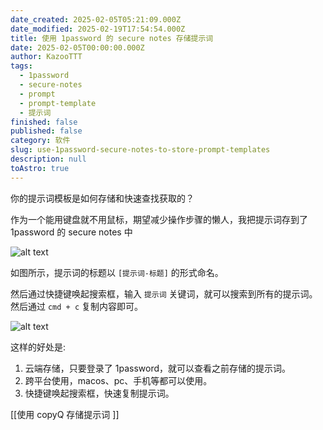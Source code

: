 ```yaml
---
date_created: 2025-02-05T05:21:09.000Z
date_modified: 2025-02-19T17:54:54.000Z
title: 使用 1password 的 secure notes 存储提示词
date: 2025-02-05T00:00:00.000Z
author: KazooTTT
tags:
  - 1password
  - secure-notes
  - prompt
  - prompt-template
  - 提示词
finished: false
published: false
category: 软件
slug: use-1password-secure-notes-to-store-prompt-templates
description: null
toAstro: true
---
```


你的提示词模板是如何存储和快速查找获取的？

作为一个能用键盘就不用鼠标，期望减少操作步骤的懒人，我把提示词存到了 1password 的 secure notes 中

![alt text](<https://pictures.kazoottt.top/2025/02/20250205-IMG-0206ECC45CDD254EB4459701C4E4BBEB.png>)

如图所示，提示词的标题以 `[提示词-标题]` 的形式命名。

然后通过快捷键唤起搜索框，输入 `提示词` 关键词，就可以搜索到所有的提示词。然后通过 `cmd + c` 复制内容即可。

![alt text](<https://pictures.kazoottt.top/2025/02/20250205-IMG-604CC2FCEB905F96DFD11F7F9FCB5704.png>)

这样的好处是:

1. 云端存储，只要登录了 1password，就可以查看之前存储的提示词。
2. 跨平台使用，macos、pc、手机等都可以使用。
3. 快捷键唤起搜索框，快速复制提示词。

[[使用 copyQ 存储提示词 ]]
